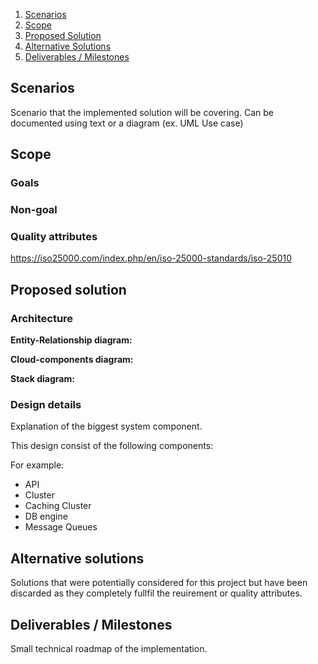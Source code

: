1. [Scenarios](#Scenarios)
2. [Scope](#scope)
3. [Proposed Solution](#proposed-solution)
4. [Alternative Solutions](#alternative-solutions)
5. [Deliverables / Milestones](#deliverables--milestones)

## Scenarios

Scenario that the implemented solution will be covering. Can be documented using text or a diagram (ex. UML Use case)

## Scope

### Goals

### Non-goal

### Quality attributes

https://iso25000.com/index.php/en/iso-25000-standards/iso-25010

## Proposed solution


### Architecture

**Entity-Relationship diagram:**

**Cloud-components diagram:**

**Stack diagram:**


### Design details

Explanation of the biggest system component.

This design consist of the following components:

For example:

* API
* Cluster 
* Caching Cluster
* DB engine
* Message Queues 

## Alternative solutions

Solutions that were potentially considered for this project but have been discarded as they completely fullfil the reuirement or quality attributes.

## Deliverables / Milestones

Small technical roadmap of the implementation.
